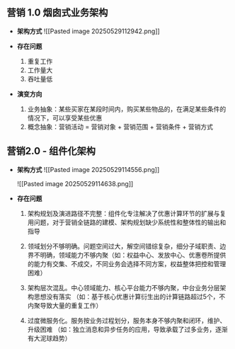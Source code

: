 
## 营销 1.0 烟囱式业务架构

-  **架构方式**
	![[Pasted image 20250529112942.png]]

-  **存在问题**

	1.  重复工作
	2.  工作量大
	3.  吞吐量低

-  **演变方向**
	 1.  业务抽象：某些买家在某段时间内，购买某些物品的，在满足某些条件的情况下，可以享受某些优惠
	 2.  概念抽象：营销活动 = 营销对象 + 营销范围 + 营销条件 + 营销方式


## 营销2.0 - 组件化架构

-  **架构方式**
	![[Pasted image 20250529114556.png]]

	![[Pasted image 20250529114638.png]]


-  **存在问题**

	1.   架构规划及演进路径不完整：组件化专注解决了优惠计算环节的扩展与复用问题，对于营销全链路的建模、架构规划缺少系统性和整体性的输出和指导
	   
	2.  领域划分不够明确。问题空间过大，解空间错综复杂，细分子域职责、边界不明确，领域能力不够内聚（如：权益中心、发放中心、优惠卷所提供的能力有交集、不成交，不同业务会选择不同方案，权益整体把控和管理困难）
	3.  架构层次混乱。中心领域能力、核心平台能力不够内聚，中台业务分层架构思想没有落实
	   （如：基于核心优惠计算衍生出的计算链路超过5个，不内聚导致大量的重复工作）
	4.  过度微服务化。服务按业务过程划分，服务本身不够内聚和闭环，维护、升级困难
	   （如：独立消息和异步任务的应用，导致承载了过多业务，逐渐有大泥球趋势）